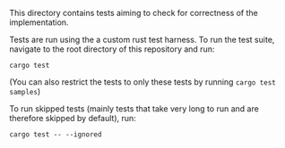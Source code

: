 This directory contains tests aiming to check for correctness of the implementation.

Tests are run using the a custom rust test harness. To run the test suite, navigate to the root directory
of this repository and run:
```
cargo test
```
(You can also restrict the tests to only these tests by running `cargo test samples`)

To run skipped tests (mainly tests that take very long to run and are therefore skipped by default), run:
```
cargo test -- --ignored
```